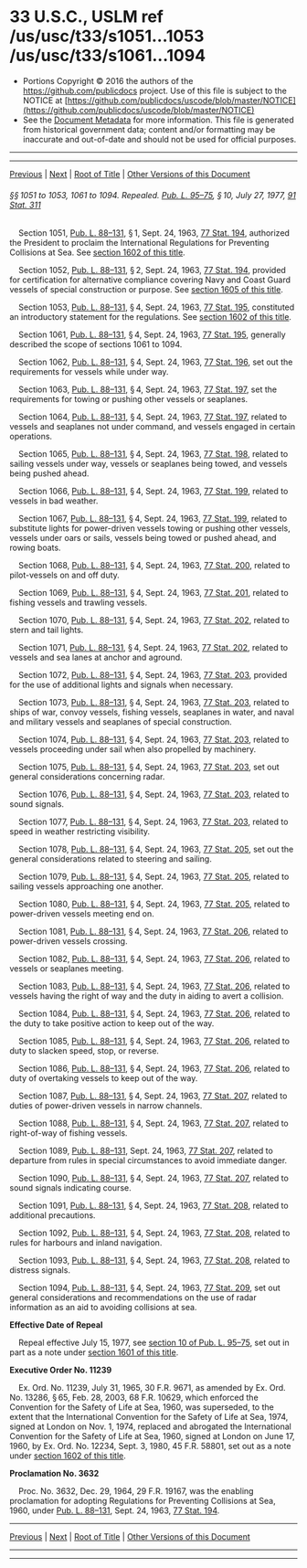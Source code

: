 ---
---

# 33 U.S.C., USLM ref /us/usc/t33/s1051...1053 /us/usc/t33/s1061...1094

* Portions Copyright © 2016 the authors of the https://github.com/publicdocs project.
  Use of this file is subject to the NOTICE at [https://github.com/publicdocs/uscode/blob/master/NOTICE](https://github.com/publicdocs/uscode/blob/master/NOTICE)
* See the [Document Metadata](././../../../..//README.md) for more information.
  This file is generated from historical government data; content and/or formatting may be inaccurate and out-of-date and should not be used for official purposes.

----------
----------

[Previous](./../../../..//us/usc/t33/ch21/m__us_usc_t33_ch21.md) | [Next](./../../../..//us/usc/t33/ch22/m__us_usc_t33_ch22.md) | [Root of Title](./../../../../) | [Other Versions of this Document](https://publicdocs.github.io/go/links?ns=uslm&ref=%2Fus%2Fusc%2Ft33%2Fs1051...1053+%2Fus%2Fusc%2Ft33%2Fs1061...1094)

###### §§ 1051 to 1053, 1061 to 1094. Repealed. [Pub. L. 95–75][/us/pl/95/75], § 10, July 27, 1977, [91 Stat. 311][/us/stat/91/311]

    Section 1051, [Pub. L. 88–131][/us/pl/88/131], § 1, Sept. 24, 1963, [77 Stat. 194][/us/stat/77/194], authorized the President to proclaim the International Regulations for Preventing Collisions at Sea. See [section 1602 of this title][/us/usc/t33/s1602].

    Section 1052, [Pub. L. 88–131][/us/pl/88/131], § 2, Sept. 24, 1963, [77 Stat. 194][/us/stat/77/194], provided for certification for alternative compliance covering Navy and Coast Guard vessels of special construction or purpose. See [section 1605 of this title][/us/usc/t33/s1605].

    Section 1053, [Pub. L. 88–131][/us/pl/88/131], § 4, Sept. 24, 1963, [77 Stat. 195][/us/stat/77/195], constituted an introductory statement for the regulations. See [section 1602 of this title][/us/usc/t33/s1602].

    Section 1061, [Pub. L. 88–131][/us/pl/88/131], § 4, Sept. 24, 1963, [77 Stat. 195][/us/stat/77/195], generally described the scope of sections 1061 to 1094.

    Section 1062, [Pub. L. 88–131][/us/pl/88/131], § 4, Sept. 24, 1963, [77 Stat. 196][/us/stat/77/196], set out the requirements for vessels while under way.

    Section 1063, [Pub. L. 88–131][/us/pl/88/131], § 4, Sept. 24, 1963, [77 Stat. 197][/us/stat/77/197], set the requirements for towing or pushing other vessels or seaplanes.

    Section 1064, [Pub. L. 88–131][/us/pl/88/131], § 4, Sept. 24, 1963, [77 Stat. 197][/us/stat/77/197], related to vessels and seaplanes not under command, and vessels engaged in certain operations.

    Section 1065, [Pub. L. 88–131][/us/pl/88/131], § 4, Sept. 24, 1963, [77 Stat. 198][/us/stat/77/198], related to sailing vessels under way, vessels or seaplanes being towed, and vessels being pushed ahead.

    Section 1066, [Pub. L. 88–131][/us/pl/88/131], § 4, Sept. 24, 1963, [77 Stat. 199][/us/stat/77/199], related to vessels in bad weather.

    Section 1067, [Pub. L. 88–131][/us/pl/88/131], § 4, Sept. 24, 1963, [77 Stat. 199][/us/stat/77/199], related to substitute lights for power-driven vessels towing or pushing other vessels, vessels under oars or sails, vessels being towed or pushed ahead, and rowing boats.

    Section 1068, [Pub. L. 88–131][/us/pl/88/131], § 4, Sept. 24, 1963, [77 Stat. 200][/us/stat/77/200], related to pilot-vessels on and off duty.

    Section 1069, [Pub. L. 88–131][/us/pl/88/131], § 4, Sept. 24, 1963, [77 Stat. 201][/us/stat/77/201], related to fishing vessels and trawling vessels.

    Section 1070, [Pub. L. 88–131][/us/pl/88/131], § 4, Sept. 24, 1963, [77 Stat. 202][/us/stat/77/202], related to stern and tail lights.

    Section 1071, [Pub. L. 88–131][/us/pl/88/131], § 4, Sept. 24, 1963, [77 Stat. 202][/us/stat/77/202], related to vessels and sea lanes at anchor and aground.

    Section 1072, [Pub. L. 88–131][/us/pl/88/131], § 4, Sept. 24, 1963, [77 Stat. 203][/us/stat/77/203], provided for the use of additional lights and signals when necessary.

    Section 1073, [Pub. L. 88–131][/us/pl/88/131], § 4, Sept. 24, 1963, [77 Stat. 203][/us/stat/77/203], related to ships of war, convoy vessels, fishing vessels, seaplanes in water, and naval and military vessels and seaplanes of special construction.

    Section 1074, [Pub. L. 88–131][/us/pl/88/131], § 4, Sept. 24, 1963, [77 Stat. 203][/us/stat/77/203], related to vessels proceeding under sail when also propelled by machinery.

    Section 1075, [Pub. L. 88–131][/us/pl/88/131], § 4, Sept. 24, 1963, [77 Stat. 203][/us/stat/77/203], set out general considerations concerning radar.

    Section 1076, [Pub. L. 88–131][/us/pl/88/131], § 4, Sept. 24, 1963, [77 Stat. 203][/us/stat/77/203], related to sound signals.

    Section 1077, [Pub. L. 88–131][/us/pl/88/131], § 4, Sept. 24, 1963, [77 Stat. 203][/us/stat/77/203], related to speed in weather restricting visibility.

    Section 1078, [Pub. L. 88–131][/us/pl/88/131], § 4, Sept. 24, 1963, [77 Stat. 205][/us/stat/77/205], set out the general considerations related to steering and sailing.

    Section 1079, [Pub. L. 88–131][/us/pl/88/131], § 4, Sept. 24, 1963, [77 Stat. 205][/us/stat/77/205], related to sailing vessels approaching one another.

    Section 1080, [Pub. L. 88–131][/us/pl/88/131], § 4, Sept. 24, 1963, [77 Stat. 205][/us/stat/77/205], related to power-driven vessels meeting end on.

    Section 1081, [Pub. L. 88–131][/us/pl/88/131], § 4, Sept. 24, 1963, [77 Stat. 206][/us/stat/77/206], related to power-driven vessels crossing.

    Section 1082, [Pub. L. 88–131][/us/pl/88/131], § 4, Sept. 24, 1963, [77 Stat. 206][/us/stat/77/206], related to vessels or seaplanes meeting.

    Section 1083, [Pub. L. 88–131][/us/pl/88/131], § 4, Sept. 24, 1963, [77 Stat. 206][/us/stat/77/206], related to vessels having the right of way and the duty in aiding to avert a collision.

    Section 1084, [Pub. L. 88–131][/us/pl/88/131], § 4, Sept. 24, 1963, [77 Stat. 206][/us/stat/77/206], related to the duty to take positive action to keep out of the way.

    Section 1085, [Pub. L. 88–131][/us/pl/88/131], § 4, Sept. 24, 1963, [77 Stat. 206][/us/stat/77/206], related to duty to slacken speed, stop, or reverse.

    Section 1086, [Pub. L. 88–131][/us/pl/88/131], § 4, Sept. 24, 1963, [77 Stat. 206][/us/stat/77/206], related to duty of overtaking vessels to keep out of the way.

    Section 1087, [Pub. L. 88–131][/us/pl/88/131], § 4, Sept. 24, 1963, [77 Stat. 207][/us/stat/77/207], related to duties of power-driven vessels in narrow channels.

    Section 1088, [Pub. L. 88–131][/us/pl/88/131], § 4, Sept. 24, 1963, [77 Stat. 207][/us/stat/77/207], related to right-of-way of fishing vessels.

    Section 1089, [Pub. L. 88–131][/us/pl/88/131], Sept. 24, 1963, [77 Stat. 207][/us/stat/77/207], related to departure from rules in special circumstances to avoid immediate danger.

    Section 1090, [Pub. L. 88–131][/us/pl/88/131], § 4, Sept. 24, 1963, [77 Stat. 207][/us/stat/77/207], related to sound signals indicating course.

    Section 1091, [Pub. L. 88–131][/us/pl/88/131], § 4, Sept. 24, 1963, [77 Stat. 208][/us/stat/77/208], related to additional precautions.

    Section 1092, [Pub. L. 88–131][/us/pl/88/131], § 4, Sept. 24, 1963, [77 Stat. 208][/us/stat/77/208], related to rules for harbours and inland navigation.

    Section 1093, [Pub. L. 88–131][/us/pl/88/131], § 4, Sept. 24, 1963, [77 Stat. 208][/us/stat/77/208], related to distress signals.

    Section 1094, [Pub. L. 88–131][/us/pl/88/131], § 4, Sept. 24, 1963, [77 Stat. 209][/us/stat/77/209], set out general considerations and recommendations on the use of radar information as an aid to avoiding collisions at sea.

 __Effective Date of Repeal__ 

    Repeal effective July 15, 1977, see [section 10 of Pub. L. 95–75][/us/pl/95/75/s10], set out in part as a note under [section 1601 of this title][/us/usc/t33/s1601].

 __Executive Order No. 11239__ 

    Ex. Ord. No. 11239, July 31, 1965, 30 F.R. 9671, as amended by Ex. Ord. No. 13286, § 65, Feb. 28, 2003, 68 F.R. 10629, which enforced the Convention for the Safety of Life at Sea, 1960, was superseded, to the extent that the International Convention for the Safety of Life at Sea, 1974, signed at London on Nov. 1, 1974, replaced and abrogated the International Convention for the Safety of Life at Sea, 1960, signed at London on June 17, 1960, by Ex. Ord. No. 12234, Sept. 3, 1980, 45 F.R. 58801, set out as a note under [section 1602 of this title][/us/usc/t33/s1602].

 __Proclamation No. 3632__ 

    Proc. No. 3632, Dec. 29, 1964, 29 F.R. 19167, was the enabling proclamation for adopting Regulations for Preventing Collisions at Sea, 1960, under [Pub. L. 88–131][/us/pl/88/131], Sept. 24, 1963, [77 Stat. 194][/us/stat/77/194].

----------

[Previous](./../../../..//us/usc/t33/ch21/m__us_usc_t33_ch21.md) | [Next](./../../../..//us/usc/t33/ch22/m__us_usc_t33_ch22.md) | [Root of Title](./../../../../) | [Other Versions of this Document](https://publicdocs.github.io/go/links?ns=uslm&ref=%2Fus%2Fusc%2Ft33%2Fs1051...1053+%2Fus%2Fusc%2Ft33%2Fs1061...1094)

----------
----------

[/us/pl/95/75]: https://publicdocs.github.io/go/links?ns=uslm&ref=%2Fus%2Fpl%2F95%2F75
[/us/stat/91/311]: https://publicdocs.github.io/go/links?ns=uslm&ref=%2Fus%2Fstat%2F91%2F311
[/us/pl/88/131]: https://publicdocs.github.io/go/links?ns=uslm&ref=%2Fus%2Fpl%2F88%2F131
[/us/stat/77/194]: https://publicdocs.github.io/go/links?ns=uslm&ref=%2Fus%2Fstat%2F77%2F194
[/us/usc/t33/s1602]: https://publicdocs.github.io/go/links?ns=uslm&ref=%2Fus%2Fusc%2Ft33%2Fs1602
[/us/pl/88/131]: https://publicdocs.github.io/go/links?ns=uslm&ref=%2Fus%2Fpl%2F88%2F131
[/us/stat/77/194]: https://publicdocs.github.io/go/links?ns=uslm&ref=%2Fus%2Fstat%2F77%2F194
[/us/usc/t33/s1605]: https://publicdocs.github.io/go/links?ns=uslm&ref=%2Fus%2Fusc%2Ft33%2Fs1605
[/us/pl/88/131]: https://publicdocs.github.io/go/links?ns=uslm&ref=%2Fus%2Fpl%2F88%2F131
[/us/stat/77/195]: https://publicdocs.github.io/go/links?ns=uslm&ref=%2Fus%2Fstat%2F77%2F195
[/us/usc/t33/s1602]: https://publicdocs.github.io/go/links?ns=uslm&ref=%2Fus%2Fusc%2Ft33%2Fs1602
[/us/pl/88/131]: https://publicdocs.github.io/go/links?ns=uslm&ref=%2Fus%2Fpl%2F88%2F131
[/us/stat/77/195]: https://publicdocs.github.io/go/links?ns=uslm&ref=%2Fus%2Fstat%2F77%2F195
[/us/pl/88/131]: https://publicdocs.github.io/go/links?ns=uslm&ref=%2Fus%2Fpl%2F88%2F131
[/us/stat/77/196]: https://publicdocs.github.io/go/links?ns=uslm&ref=%2Fus%2Fstat%2F77%2F196
[/us/pl/88/131]: https://publicdocs.github.io/go/links?ns=uslm&ref=%2Fus%2Fpl%2F88%2F131
[/us/stat/77/197]: https://publicdocs.github.io/go/links?ns=uslm&ref=%2Fus%2Fstat%2F77%2F197
[/us/pl/88/131]: https://publicdocs.github.io/go/links?ns=uslm&ref=%2Fus%2Fpl%2F88%2F131
[/us/stat/77/197]: https://publicdocs.github.io/go/links?ns=uslm&ref=%2Fus%2Fstat%2F77%2F197
[/us/pl/88/131]: https://publicdocs.github.io/go/links?ns=uslm&ref=%2Fus%2Fpl%2F88%2F131
[/us/stat/77/198]: https://publicdocs.github.io/go/links?ns=uslm&ref=%2Fus%2Fstat%2F77%2F198
[/us/pl/88/131]: https://publicdocs.github.io/go/links?ns=uslm&ref=%2Fus%2Fpl%2F88%2F131
[/us/stat/77/199]: https://publicdocs.github.io/go/links?ns=uslm&ref=%2Fus%2Fstat%2F77%2F199
[/us/pl/88/131]: https://publicdocs.github.io/go/links?ns=uslm&ref=%2Fus%2Fpl%2F88%2F131
[/us/stat/77/199]: https://publicdocs.github.io/go/links?ns=uslm&ref=%2Fus%2Fstat%2F77%2F199
[/us/pl/88/131]: https://publicdocs.github.io/go/links?ns=uslm&ref=%2Fus%2Fpl%2F88%2F131
[/us/stat/77/200]: https://publicdocs.github.io/go/links?ns=uslm&ref=%2Fus%2Fstat%2F77%2F200
[/us/pl/88/131]: https://publicdocs.github.io/go/links?ns=uslm&ref=%2Fus%2Fpl%2F88%2F131
[/us/stat/77/201]: https://publicdocs.github.io/go/links?ns=uslm&ref=%2Fus%2Fstat%2F77%2F201
[/us/pl/88/131]: https://publicdocs.github.io/go/links?ns=uslm&ref=%2Fus%2Fpl%2F88%2F131
[/us/stat/77/202]: https://publicdocs.github.io/go/links?ns=uslm&ref=%2Fus%2Fstat%2F77%2F202
[/us/pl/88/131]: https://publicdocs.github.io/go/links?ns=uslm&ref=%2Fus%2Fpl%2F88%2F131
[/us/stat/77/202]: https://publicdocs.github.io/go/links?ns=uslm&ref=%2Fus%2Fstat%2F77%2F202
[/us/pl/88/131]: https://publicdocs.github.io/go/links?ns=uslm&ref=%2Fus%2Fpl%2F88%2F131
[/us/stat/77/203]: https://publicdocs.github.io/go/links?ns=uslm&ref=%2Fus%2Fstat%2F77%2F203
[/us/pl/88/131]: https://publicdocs.github.io/go/links?ns=uslm&ref=%2Fus%2Fpl%2F88%2F131
[/us/stat/77/203]: https://publicdocs.github.io/go/links?ns=uslm&ref=%2Fus%2Fstat%2F77%2F203
[/us/pl/88/131]: https://publicdocs.github.io/go/links?ns=uslm&ref=%2Fus%2Fpl%2F88%2F131
[/us/stat/77/203]: https://publicdocs.github.io/go/links?ns=uslm&ref=%2Fus%2Fstat%2F77%2F203
[/us/pl/88/131]: https://publicdocs.github.io/go/links?ns=uslm&ref=%2Fus%2Fpl%2F88%2F131
[/us/stat/77/203]: https://publicdocs.github.io/go/links?ns=uslm&ref=%2Fus%2Fstat%2F77%2F203
[/us/pl/88/131]: https://publicdocs.github.io/go/links?ns=uslm&ref=%2Fus%2Fpl%2F88%2F131
[/us/stat/77/203]: https://publicdocs.github.io/go/links?ns=uslm&ref=%2Fus%2Fstat%2F77%2F203
[/us/pl/88/131]: https://publicdocs.github.io/go/links?ns=uslm&ref=%2Fus%2Fpl%2F88%2F131
[/us/stat/77/203]: https://publicdocs.github.io/go/links?ns=uslm&ref=%2Fus%2Fstat%2F77%2F203
[/us/pl/88/131]: https://publicdocs.github.io/go/links?ns=uslm&ref=%2Fus%2Fpl%2F88%2F131
[/us/stat/77/205]: https://publicdocs.github.io/go/links?ns=uslm&ref=%2Fus%2Fstat%2F77%2F205
[/us/pl/88/131]: https://publicdocs.github.io/go/links?ns=uslm&ref=%2Fus%2Fpl%2F88%2F131
[/us/stat/77/205]: https://publicdocs.github.io/go/links?ns=uslm&ref=%2Fus%2Fstat%2F77%2F205
[/us/pl/88/131]: https://publicdocs.github.io/go/links?ns=uslm&ref=%2Fus%2Fpl%2F88%2F131
[/us/stat/77/205]: https://publicdocs.github.io/go/links?ns=uslm&ref=%2Fus%2Fstat%2F77%2F205
[/us/pl/88/131]: https://publicdocs.github.io/go/links?ns=uslm&ref=%2Fus%2Fpl%2F88%2F131
[/us/stat/77/206]: https://publicdocs.github.io/go/links?ns=uslm&ref=%2Fus%2Fstat%2F77%2F206
[/us/pl/88/131]: https://publicdocs.github.io/go/links?ns=uslm&ref=%2Fus%2Fpl%2F88%2F131
[/us/stat/77/206]: https://publicdocs.github.io/go/links?ns=uslm&ref=%2Fus%2Fstat%2F77%2F206
[/us/pl/88/131]: https://publicdocs.github.io/go/links?ns=uslm&ref=%2Fus%2Fpl%2F88%2F131
[/us/stat/77/206]: https://publicdocs.github.io/go/links?ns=uslm&ref=%2Fus%2Fstat%2F77%2F206
[/us/pl/88/131]: https://publicdocs.github.io/go/links?ns=uslm&ref=%2Fus%2Fpl%2F88%2F131
[/us/stat/77/206]: https://publicdocs.github.io/go/links?ns=uslm&ref=%2Fus%2Fstat%2F77%2F206
[/us/pl/88/131]: https://publicdocs.github.io/go/links?ns=uslm&ref=%2Fus%2Fpl%2F88%2F131
[/us/stat/77/206]: https://publicdocs.github.io/go/links?ns=uslm&ref=%2Fus%2Fstat%2F77%2F206
[/us/pl/88/131]: https://publicdocs.github.io/go/links?ns=uslm&ref=%2Fus%2Fpl%2F88%2F131
[/us/stat/77/206]: https://publicdocs.github.io/go/links?ns=uslm&ref=%2Fus%2Fstat%2F77%2F206
[/us/pl/88/131]: https://publicdocs.github.io/go/links?ns=uslm&ref=%2Fus%2Fpl%2F88%2F131
[/us/stat/77/207]: https://publicdocs.github.io/go/links?ns=uslm&ref=%2Fus%2Fstat%2F77%2F207
[/us/pl/88/131]: https://publicdocs.github.io/go/links?ns=uslm&ref=%2Fus%2Fpl%2F88%2F131
[/us/stat/77/207]: https://publicdocs.github.io/go/links?ns=uslm&ref=%2Fus%2Fstat%2F77%2F207
[/us/pl/88/131]: https://publicdocs.github.io/go/links?ns=uslm&ref=%2Fus%2Fpl%2F88%2F131
[/us/stat/77/207]: https://publicdocs.github.io/go/links?ns=uslm&ref=%2Fus%2Fstat%2F77%2F207
[/us/pl/88/131]: https://publicdocs.github.io/go/links?ns=uslm&ref=%2Fus%2Fpl%2F88%2F131
[/us/stat/77/207]: https://publicdocs.github.io/go/links?ns=uslm&ref=%2Fus%2Fstat%2F77%2F207
[/us/pl/88/131]: https://publicdocs.github.io/go/links?ns=uslm&ref=%2Fus%2Fpl%2F88%2F131
[/us/stat/77/208]: https://publicdocs.github.io/go/links?ns=uslm&ref=%2Fus%2Fstat%2F77%2F208
[/us/pl/88/131]: https://publicdocs.github.io/go/links?ns=uslm&ref=%2Fus%2Fpl%2F88%2F131
[/us/stat/77/208]: https://publicdocs.github.io/go/links?ns=uslm&ref=%2Fus%2Fstat%2F77%2F208
[/us/pl/88/131]: https://publicdocs.github.io/go/links?ns=uslm&ref=%2Fus%2Fpl%2F88%2F131
[/us/stat/77/208]: https://publicdocs.github.io/go/links?ns=uslm&ref=%2Fus%2Fstat%2F77%2F208
[/us/pl/88/131]: https://publicdocs.github.io/go/links?ns=uslm&ref=%2Fus%2Fpl%2F88%2F131
[/us/stat/77/209]: https://publicdocs.github.io/go/links?ns=uslm&ref=%2Fus%2Fstat%2F77%2F209
[/us/pl/95/75/s10]: https://publicdocs.github.io/go/links?ns=uslm&ref=%2Fus%2Fpl%2F95%2F75%2Fs10
[/us/usc/t33/s1601]: https://publicdocs.github.io/go/links?ns=uslm&ref=%2Fus%2Fusc%2Ft33%2Fs1601
[/us/usc/t33/s1602]: https://publicdocs.github.io/go/links?ns=uslm&ref=%2Fus%2Fusc%2Ft33%2Fs1602
[/us/pl/88/131]: https://publicdocs.github.io/go/links?ns=uslm&ref=%2Fus%2Fpl%2F88%2F131
[/us/stat/77/194]: https://publicdocs.github.io/go/links?ns=uslm&ref=%2Fus%2Fstat%2F77%2F194


